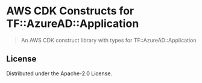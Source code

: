 # AWS CDK Constructs for TF::AzureAD::Application

> An AWS CDK construct library with types for TF::AzureAD::Application

## License

Distributed under the Apache-2.0 License.
